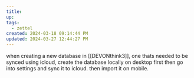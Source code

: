 ```yaml
---
title:
up: 
tags:
  - zettel
created: 2024-03-18 09:14:44 PM
updated: 2024-03-27 12:44:27 PM
---
```

 when creating a new database in [[DEVONthink3]], one thats needed to be synced using icloud, create the database locally on desktop first then go into settings and sync it to icloud. then import it on mobile.  